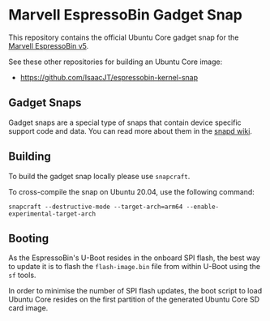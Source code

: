 # Marvell EspressoBin Gadget Snap

This repository contains the official Ubuntu Core gadget snap for the [Marvell EspressoBin v5](http://espressobin.net/).

See these other repositories for building an Ubuntu Core image:

- https://github.com/IsaacJT/espressobin-kernel-snap

## Gadget Snaps

Gadget snaps are a special type of snaps that contain device specific support code and data. You can read more about them in the [snapd wiki](https://github.com/snapcore/snapd/wiki/Gadget-snap).

## Building

To build the gadget snap locally please use `snapcraft`.

To cross-compile the snap on Ubuntu 20.04, use the following command:

    snapcraft --destructive-mode --target-arch=arm64 --enable-experimental-target-arch

## Booting

As the EspressoBin's U-Boot resides in the onboard SPI flash, the best way to update it is to flash the `flash-image.bin` file from within U-Boot using the `sf` tools.

In order to minimise the number of SPI flash updates, the boot script to load Ubuntu Core resides on the first partition of the generated Ubuntu Core SD card image. 
